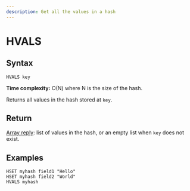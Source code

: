 ```yaml
---
description: Get all the values in a hash
---
```


# HVALS

## Syntax

    HVALS key

**Time complexity:** O(N) where N is the size of the hash.

Returns all values in the hash stored at `key`.

## Return

[Array reply](https://redis.io/docs/reference/protocol-spec#resp-arrays): list of values in the hash, or an empty list when `key` does
not exist.

## Examples

```cli
HSET myhash field1 "Hello"
HSET myhash field2 "World"
HVALS myhash
```
